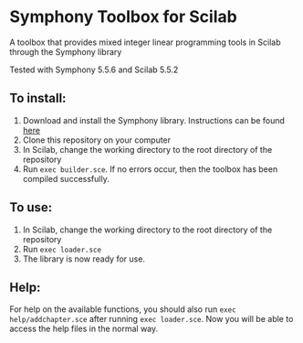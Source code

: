 # Symphony Toolbox for Scilab

A toolbox that provides mixed integer linear programming tools in Scilab through the Symphony library

Tested with Symphony 5.5.6 and Scilab 5.5.2

## To install:
1. Download and install the Symphony library. Instructions can be found [here](https://projects.coin-or.org/SYMPHONY/ "SYMPHONY development home page")
2. Clone this repository on your computer
3. In Scilab, change the working directory to the root directory of the repository
4. Run `exec builder.sce`. If no errors occur, then the toolbox has been compiled successfully.

## To use:
1. In Scilab, change the working directory to the root directory of the repository
2. Run `exec loader.sce`
3. The library is now ready for use.

## Help:
For help on the available functions, you should also run `exec help/addchapter.sce` after running `exec loader.sce`. Now you will be able to access the help files in the normal way.
